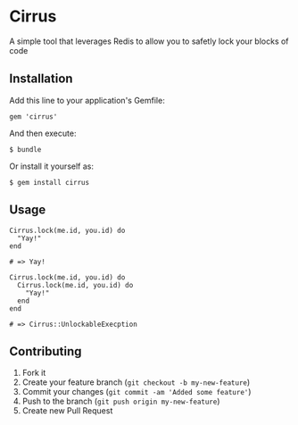 # Cirrus

A simple tool that leverages Redis to allow you to safetly lock your blocks of code

## Installation

Add this line to your application's Gemfile:

    gem 'cirrus'

And then execute:

    $ bundle

Or install it yourself as:

    $ gem install cirrus

## Usage

    Cirrus.lock(me.id, you.id) do
      "Yay!"
    end

    # => Yay!

    Cirrus.lock(me.id, you.id) do
      Cirrus.lock(me.id, you.id) do
        "Yay!"
      end
    end

    # => Cirrus::UnlockableExecption

## Contributing

1. Fork it
2. Create your feature branch (`git checkout -b my-new-feature`)
3. Commit your changes (`git commit -am 'Added some feature'`)
4. Push to the branch (`git push origin my-new-feature`)
5. Create new Pull Request
